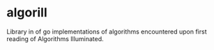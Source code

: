 algorill
========

Library in of go implementations of algorithms encountered upon first reading of
Algorithms Illuminated. 
